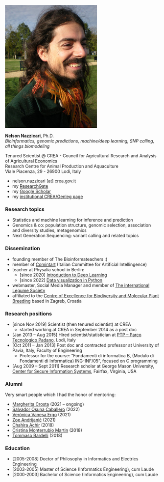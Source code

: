 <img src="img/nelson.jpg" alt="drawing" width="300"/>


**Nelson Nazzicari**, Ph.D. <br>
*Bioinformatics, genomic predictions, machine/deep learning, SNP calling, all things biomodeling*

Tenured Scientist @ 
CREA - Council for Agricultural Research and Analysis of Agricultural Economics <br>
Research Centre for Animal Production and Aquaculture<br>
Viale Piacenza, 29 - 26900 Lodi, Italy

- nelson.nazzicari [at] crea.gov.it
- my [ResearchGate](https://www.researchgate.net/profile/Nelson-Nazzicari)
- my [Google Scholar](https://scholar.google.it/citations?user=i2dlVhgAAAAJ&hl=en)
- my [institutional CREA/Genleg page](https://genleg.crea.gov.it/index.php/2022/02/14/nelson-nazzicari/)

### Research topics

* Statistics and machine learning for inference and prediction
* Genomics & co: population structure, genomic selection, association and diversity studies, metagenomics
* Next Generation Sequencing: variant calling and related topics

### Dissemination

* founding member of The Bioinformateachers :)
* member of [Comintart](https://www.youtube.com/channel/UCMgjppN-5w5OAt67o2jzK7w) (Italian Committee for Artificial Intellingence)
* teacher at Physalia school in Berlin:
	* [since 2020] [Introduction to Deep Learning](https://www.physalia-courses.org/courses-workshops/course67/)
	* [since 2022] [Data visualization in Python](https://www.physalia-courses.org/courses-workshops/course38/)
* webmaster, Social Media Manager and member of [The international Legume Society](http://legumesociety.org/)
* affiliated to the [Centre of Excellence for Biodiversity and Molecular Plant Breeding](http://biodiv.iptpo.hr/?page_id=1261&lang=hr) based in Zagreb, Croatia

### Research positions

* [since Nov 2019] Scientist (then tenured scientist) at CREA
	* started working at CREA in September 2014 as a post doc
* [Jan 2013 – Aug 2015] Hired scientist/statistician at [PTP – Parco Tecnologico Padano](https://www.ptp.it/), Lodi, Italy
* [Oct 2011 – Jan 2013] Post doc and contracted professor at University of Pavia, Italy, Faculty of Engineering
	* Professor for the course: “Fondamenti di informatica B, (Modulo di Fondamenti di Informatica) ING-INF/05”, focused on C programming
* [Aug 2009 – Sept 2011] Research scholar at George Mason University, [Center for Secure Information Systems](http://csis.gmu.edu/), Fairfax, Virginia, USA


### Alumni 

Very smart people which I had the honor of mentoring:

* [Margherita Crosta](https://genleg.crea.gov.it/index.php/2022/02/14/margherita-crosta) (2021 – ongoing)
* [Salvador Osuna Caballero](https://www.researchgate.net/profile/Salvador-Osuna-Caballero) (2022)
* [Verónica Vanesa Ergo](https://ri.conicet.gov.ar/author/61170) (2021)
* [Zoe Andrijanić](https://www.researchgate.net/profile/Zoe-Andrijanic) (2021)
* [Chahira Achir](https://www.researchgate.net/profile/Chahira-Achir) (2018)
* [Cristina Monterrubio Martin](https://es.linkedin.com/in/cristina-monterrubio-mart%C3%ADn-4329571ba/) (2018)
* [Tommaso Bardelli](https://www.researchgate.net/profile/Tommaso-Bardelli) (2018)

### Education

* [2005-2008] Doctor of Philosophy in Informatics and Electrics Engineering
* [2003-2005] Master of Science (Informatics Engineering), cum Laude
* [2000-2003] Bachelor of Science (Informatics Engineering), cum Laude

